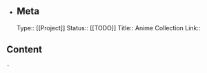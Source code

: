 - ## Meta
  Type:: [[Project]]
  Status:: [[TODO]]
  Title:: Anime Collection
  Link::
## Content
	-